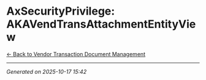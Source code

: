 # AxSecurityPrivilege: AKAVendTransAttachmentEntityView

[← Back to Vendor Transaction Document Management](../README.md)

---

*Generated on 2025-10-17 15:42*
